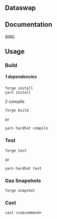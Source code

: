 ## Dataswap

## Documentation
[spec](https://github.com/dataswap/specs)

## Usage

### Build
##### 1 dependencies
```shell
forge install
yarn install
```

2 compile
```shell
forge build

```
or
```shell
yarn hardhat compile
```

### Test

```shell
forge test
```
or
```shell
yarn hardhat test
```

### Gas Snapshots

```shell
forge snapshot
```

### Cast

```shell
cast <subcommand>
```